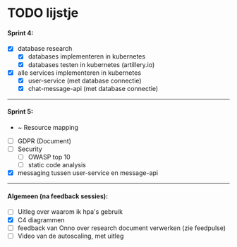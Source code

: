 # TODO lijstje



#### Sprint 4:
- [x] database research
  - [x] databases implementeren in kubernetes
  - [x] databases testen in kubernetes (artillery.io)
- [x] alle services implementeren in kubernetes
  - [x] user-service (met database connectie)
  - [x] chat-message-api (met database connectie)

---


#### Sprint 5:

- ~ Resource mapping
- [ ] GDPR (Document)
- [ ] Security
  - [ ] OWASP top 10
  - [ ] static code analysis
- [x] messaging tussen user-service en message-api

---
#### Algemeen (na feedback sessies):
- [ ] Uitleg over waarom ik hpa's gebruik
- [x] C4 diagrammen
- [ ] feedback van Onno over research document verwerken (zie feedpulse)
- [ ] Video van de autoscaling, met uitleg
